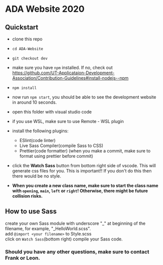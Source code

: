 # ADA Website 2020
## Quickstart
- clone this repo
- `cd ADA-Website`
- `git checkout dev`
- make sure you have `npm` installed. If no, check out https://github.com/UT-Applicataion-Development-Association/Contribution-Guidelines#install-nodejs--npm
- `npm install`
- now run `npm start`, you should be able to see the development website in around 10 seconds.
- open this folder with visual studio code
- if you use WSL, make sure to use Remote - WSL plugin
- install the following plugins: 
  - ESlint(code linter)
  - Live Sass Compiler(compile Sass to CSS)
  - Prettier(code formatter)
  (when you make a commit, make sure to format using prettier before commit)
- click the **Watch Sass** button from bottom right side of vscode. This will generate css files for you. This is important!! If you don't do this then there would be no style. 

- **When you create a new class name, make sure to start the class name with `opening`, `main`, `left` or `right`! Otherwise, there might be future collision risks.**

## How to use Sass
create your own Sass module with underscore "_" at beginning of the filename, for example, "_HelloWorld.scss".  
add `@import <your filename>` to Style.scss  
click on `Watch Sass`(bottom right) compile your Sass code.  

### Should you have any other questions, make sure to contact Frank or Leon. 